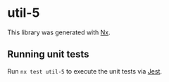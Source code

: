 # util-5

This library was generated with [Nx](https://nx.dev).

## Running unit tests

Run `nx test util-5` to execute the unit tests via [Jest](https://jestjs.io).
